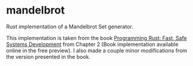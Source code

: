 # mandelbrot
Rust implementation of a Mandelbrot Set generator.

This implementation is taken from the book
[Programming Rust: Fast, Safe Systems Development](https://www.amazon.com/Programming-Rust-Fast-Systems-Development/dp/1492052590/)
from Chapter 2 (Book implementation available online in the free preview).
I also made a couple minor modifications from the version presented in the book.
